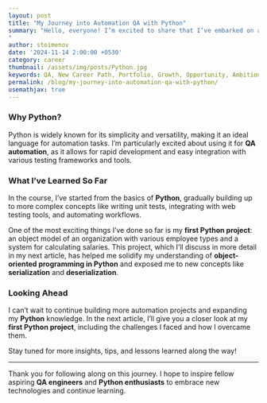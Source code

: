 ```yaml
---
layout: post
title: "My Journey into Automation QA with Python"
summary: "Hello, everyone! I’m excited to share that I’ve embarked on a new learning journey: starting a course in Automation QA with Python. After completing the full QA path with C# at SoftUni, I decided to dive into Python to broaden my skill set. Although I had no prior experience with Python, I’m enjoying every step of this learning process and looking forward to applying it in real-world projects.
"
author: stoimenov
date: '2024-11-14 2:00:00 +0530'
category: career
thumbnail: /assets/img/posts/Python.jpg
keywords: QA, New Career Path, Portfolio, Growth, Opportunity, Ambitions, Technology, QA Projects, Python
permalink: /blog/my-journey-into-automation-qa-with-python/
usemathjax: true
---
```



### Why Python?

Python is widely known for its simplicity and versatility, making it an ideal language for automation tasks. I’m particularly excited about using it for **QA automation**, as it allows for rapid development and easy integration with various testing frameworks and tools. 

### What I’ve Learned So Far

In the course, I’ve started from the basics of **Python**, gradually building up to more complex concepts like writing unit tests, integrating with web testing tools, and automating workflows. 

One of the most exciting things I’ve done so far is my **first Python project**: an object model of an organization with various employee types and a system for calculating salaries. This project, which I’ll discuss in more detail in my next article, has helped me solidify my understanding of **object-oriented programming in Python** and exposed me to new concepts like **serialization** and **deserialization**.

### Looking Ahead

I can’t wait to continue building more automation projects and expanding my **Python** knowledge. In the next article, I’ll give you a closer look at my **first Python project**, including the challenges I faced and how I overcame them. 

Stay tuned for more insights, tips, and lessons learned along the way!

---

Thank you for following along on this journey. I hope to inspire fellow aspiring **QA engineers** and **Python enthusiasts** to embrace new technologies and continue learning. 
